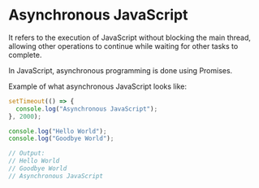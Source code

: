 # Asynchronous JavaScript
It refers to the execution of JavaScript without blocking the main thread, allowing other operations to continue while waiting for other tasks to complete.


In JavaScript, asynchronous programming is done using Promises.

Example of what asynchronous JavaScript looks like:
```js
setTimeout(() => {
  console.log("Asynchronous JavaScript");
}, 2000);

console.log("Hello World");
console.log("Goodbye World");

// Output:
// Hello World
// Goodbye World
// Asynchronous JavaScript
```
